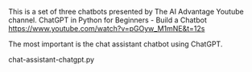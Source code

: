 This is a set of three chatbots presented by The AI Advantage Youtube channel.
ChatGPT in Python for Beginners - Build a Chatbot
https://www.youtube.com/watch?v=pGOyw_M1mNE&t=12s

The most important is the chat assistant chatbot using ChatGPT.

chat-assistant-chatgpt.py
